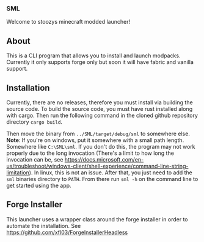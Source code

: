 ### SML

Welcome to stoozys minecraft modded launcher!

## About

This is a CLI program that allows you to install and launch modpacks. Currently it only supports forge only but soon it will have fabric and vanilla support.

## Installation

Currently, there are no releases, therefore you must install via building the source code. To build the source code, you must have rust installed along with cargo. Then run the following command in the cloned github repository directory `cargo build`.

Then move the binary from `../SML/target/debug/sml` to somewhere else. **Note**: If you're on windows, put it somewhere with a small path length. Somewhere like `C:\SML\sml`. If you don't do this, the program may not work properly due to the long invocation (There's a limit to how long the invocation can be, see https://docs.microsoft.com/en-us/troubleshoot/windows-client/shell-experience/command-line-string-limitation). In linux, this is not an issue. After that, you just need to add the `sml` binaries directory to `PATH`. From there run `sml -h` on the command line to get started using the app.

## Forge Installer

This launcher uses a wrapper class around the forge installer in order to automate the installation. See  https://github.com/xfl03/ForgeInstallerHeadless



